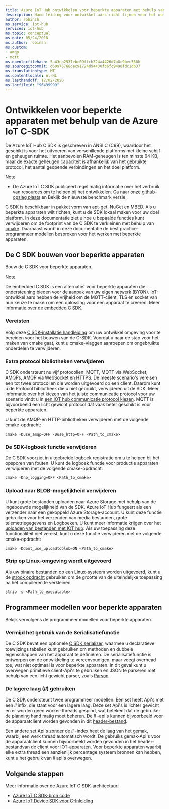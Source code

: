 ```yaml
---
title: Azure IoT Hub ontwikkelen voor beperkte apparaten met behulp van IoT Hub C SDK
description: Hand leiding voor ontwikkel aars-richt lijnen voor het ontwikkelen met Azure IoT Sdk's voor beperkte apparaten.
author: robinsh
ms.service: iot-hub
services: iot-hub
ms.topic: conceptual
ms.date: 05/24/2018
ms.author: robinsh
ms.custom:
- amqp
- mqtt
ms.openlocfilehash: 5a43eb2537ebc09ffcb524a4426d7a8c9bec560b
ms.sourcegitcommit: d60976768dec91724d94430fb6fc9498fdc1db37
ms.translationtype: MT
ms.contentlocale: nl-NL
ms.lasthandoff: 12/02/2020
ms.locfileid: "96499999"
---
```

# <a name="develop-for-constrained-devices-using-azure-iot-c-sdk"></a>Ontwikkelen voor beperkte apparaten met behulp van de Azure IoT C-SDK

De Azure IoT Hub C SDK is geschreven in ANSI C (C99), waardoor het geschikt is voor het uitvoeren van verschillende platforms met kleine schijf-en geheugen ruimte. Het aanbevolen RAM-geheugen is ten minste 64 KB, maar de exacte geheugen capaciteit is afhankelijk van het gebruikte protocol, het aantal geopende verbindingen en het doel platform.
> [!NOTE]
> * De Azure IoT C SDK publiceert regel matig informatie over het verbruik van resources om te helpen bij het ontwikkelen.  Ga naar onze [github-opslag plaats](https://github.com/Azure/azure-iot-sdk-c/blob/master/doc/c_sdk_resource_information.md) en Bekijk de nieuwste benchmark versie.
>

C SDK is beschikbaar in pakket vorm van apt-get, NuGet en MBED. Als u beperkte apparaten wilt richten, kunt u de SDK lokaal maken voor uw doel platform. In deze documentatie ziet u hoe u bepaalde functies kunt verwijderen om de footprint van de C SDK te verkleinen met behulp van [cmake](https://cmake.org/). Daarnaast wordt in deze documentatie de best practice-programmeer modellen besproken voor het werken met beperkte apparaten.

## <a name="building-the-c-sdk-for-constrained-devices"></a>De C SDK bouwen voor beperkte apparaten

Bouw de C SDK voor beperkte apparaten.

> [!NOTE]
> De embedded C SDK is een alternatief voor beperkte apparaten die ondersteuning bieden voor de aanpak van uw eigen netwerk (BYON). IoT-ontwikkel aars hebben de vrijheid om de MQTT-client, TLS en socket van hun keuze te maken om een oplossing voor een apparaat te creëren. Meer [informatie over de embedded C SDK](https://github.com/Azure/azure-sdk-for-c/tree/master/sdk/docs/iot).

### <a name="prerequisites"></a>Vereisten

Volg deze [C SDK-installatie handleiding](https://github.com/Azure/azure-iot-sdk-c/blob/master/doc/devbox_setup.md) om uw ontwikkel omgeving voor te bereiden voor het bouwen van de C-SDK. Voordat u naar de stap voor het maken van cmake gaat, kunt u cmake-vlaggen aanroepen om ongebruikte onderdelen te verwijderen.

### <a name="remove-additional-protocol-libraries"></a>Extra protocol bibliotheken verwijderen

C SDK ondersteunt nu vijf protocollen: MQTT, MQTT via WebSocket, AMQPs, AMQP via WebSocket en HTTPS. De meeste scenario's vereisen een tot twee protocollen die worden uitgevoerd op een client. Daarom kunt u de Protocol bibliotheek die u niet gebruikt, verwijderen uit de SDK. Meer informatie over het kiezen van het juiste communicatie protocol voor uw scenario vindt u in [een IOT hub communicatie protocol kiezen](iot-hub-devguide-protocols.md). MQTT is bijvoorbeeld een licht gewicht protocol dat vaak beter geschikt is voor beperkte apparaten.

U kunt de AMQP-en HTTP-bibliotheken verwijderen met de volgende cmake-opdracht:

```
cmake -Duse_amqp=OFF -Duse_http=OFF <Path_to_cmake>
```

### <a name="remove-sdk-logging-capability"></a>De SDK-logboek functie verwijderen

De C SDK voorziet in uitgebreide logboek registratie om u te helpen bij het opsporen van fouten. U kunt de logboek functie voor productie apparaten verwijderen met de volgende cmake-opdracht:

```
cmake -Dno_logging=OFF <Path_to_cmake>
```

### <a name="remove-upload-to-blob-capability"></a>Upload naar BLOB-mogelijkheid verwijderen

U kunt grote bestanden uploaden naar Azure Storage met behulp van de ingebouwde mogelijkheid van de SDK. Azure IoT Hub fungeert als een verzender naar een gekoppeld Azure Storage-account. U kunt deze functie gebruiken voor het verzenden van media bestanden, grote telemetriegegevens en Logboeken. U kunt meer informatie krijgen over het [uploaden van bestanden met IOT hub](iot-hub-devguide-file-upload.md). Als uw toepassing deze functionaliteit niet vereist, kunt u deze functie verwijderen met de volgende cmake-opdracht:

```
cmake -Ddont_use_uploadtoblob=ON <Path_to_cmake>
```

### <a name="running-strip-on-linux-environment"></a>Strip op Linux-omgeving wordt uitgevoerd

Als uw binaire bestanden op een Linux-systeem worden uitgevoerd, kunt u de [strook opdracht](https://en.wikipedia.org/wiki/Strip_(Unix)) gebruiken om de grootte van de uiteindelijke toepassing na het compileren te verkleinen.

```
strip -s <Path_to_executable>
```

## <a name="programming-models-for-constrained-devices"></a>Programmeer modellen voor beperkte apparaten

Bekijk vervolgens de programmeer modellen voor beperkte apparaten.

### <a name="avoid-using-the-serializer"></a>Vermijd het gebruik van de Serialisatiefunctie

De C SDK bevat een optionele [C SDK serializer](https://github.com/Azure/azure-iot-sdk-c/tree/master/serializer), waarmee u declaratieve toewijzings tabellen kunt gebruiken om methoden en dubbele eigenschappen van het apparaat te definiëren. De serialisatiefunctie is ontworpen om de ontwikkeling te vereenvoudigen, maar voegt overhead toe, wat niet optimaal is voor beperkte apparaten. In dit geval kunt u overwegen primitieve client-Api's te gebruiken en JSON te parseren met behulp van een licht gewicht parser, zoals [Parson](https://github.com/kgabis/parson).

### <a name="use-the-lower-layer-_ll_"></a>De lagere laag (_ll_) gebruiken

De C SDK ondersteunt twee programmeer modellen. Eén set heeft Api's met een _ll_ infix, die staat voor een lagere laag. Deze set Api's is lichter gewicht en er worden geen worker-threads gespind, wat betekent dat de gebruiker de planning hand matig moet beheren. De _ll_ -api's kunnen bijvoorbeeld voor de apparaatclient worden gevonden in dit [header-bestand](https://github.com/Azure/azure-iot-sdk-c/blob/master/iothub_client/inc/iothub_device_client_ll.h). 

Een andere set Api's zonder de _ll_ -index heet de laag van het gemak, waarbij een werk thread automatisch wordt. De gebruiks gemak-Api's voor de apparaatclient kunnen bijvoorbeeld worden gevonden in het header- [bestand](https://github.com/Azure/azure-iot-sdk-c/blob/master/iothub_client/inc/iothub_device_client.h)van de client voor IOT-apparaten. Voor beperkte apparaten waarbij elke extra thread een aanzienlijk percentage systeem bronnen kan hebben, kunt u het gebruik van _ll_ api's overwegen.

## <a name="next-steps"></a>Volgende stappen

Meer informatie over de Azure IoT C SDK-architectuur:
-    [Azure IoT C SDK-bron code](https://github.com/Azure/azure-iot-sdk-c/)
-    [Azure IoT Device SDK voor C-Inleiding](iot-hub-device-sdk-c-intro.md)
